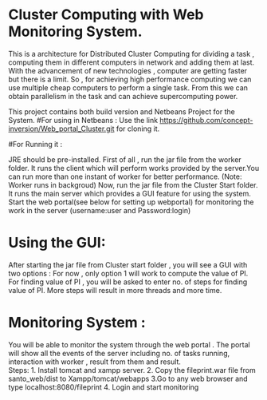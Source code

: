 # Cluster Computing with Web Monitoring System.
This is a architecture for Distributed Cluster Computing for dividing a task , computing them in different computers in network and adding them at last.
 With the advancement of new technologies , computer are getting faster but there is a limit. So , for achieving high performance computing we can use multiple cheap computers to perform a single task. From this we can obtain parallelism in the task and can achieve supercomputing power.

This project contains both build version and Netbeans Project for the System.
#For using in Netbeans : 
 Use the link https://github.com/concept-inversion/Web_portal_Cluster.git for cloning it.
 
#For Running it :
 
   JRE should be pre-installed.
 First of all , run the jar file from the worker folder. It runs the client which will perform works provided by the                     server.You can run more than one instant of worker for better performance. (Note: Worker runs in backgroud)
 Now, run the jar file from the Cluster Start folder. It runs the main server which provides a GUI feature for using the                   system.
 Start the web portal(see below for setting up webportal) for monitoring the work in the server (username:user and Password:login)
# Using the GUI:
   After starting the jar file from Cluster start folder , you will see a GUI with two options : For now , only option 1 will work to compute the value of PI. For finding value of PI , you will be asked to enter no. of steps for finding value of PI. More steps will result in more threads and more time.
      
 # Monitoring System : 
  You will be able to monitor the system through the web portal . The portal will show all the events of the server including no. of tasks running, interaction with worker , result from them and result.    
 Steps: 
     1. Install tomcat and xampp server.
     2. Copy the fileprint.war file from santo_web/dist to Xampp/tomcat/webapps
     3.Go to any web browser and type localhost:8080/fileprint
     4. Login and start monitoring 
